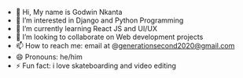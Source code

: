 - 👋 Hi, My name is Godwin Nkanta
- 👀 I’m interested in Django and Python Programming
- 🌱 I’m currently learning React JS and UI/UX
- 💞️ I’m looking to collaborate on Web development projects
- 📫 How to reach me: email at @generationsecond2020@gmail.com
- 😄 Pronouns: he/him
- ⚡ Fun fact: i love skateboarding and video editing

<!---
godwinlagutao/godwinlagutao is a ✨ special ✨ repository because its `README.md` (this file) appears on your GitHub profile.
You can click the Preview link to take a look at your changes.
--->
